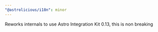 ```yaml
---
"@astrolicious/i18n": minor
---
```


Reworks internals to use Astro Integration Kit 0.13, this is non breaking
